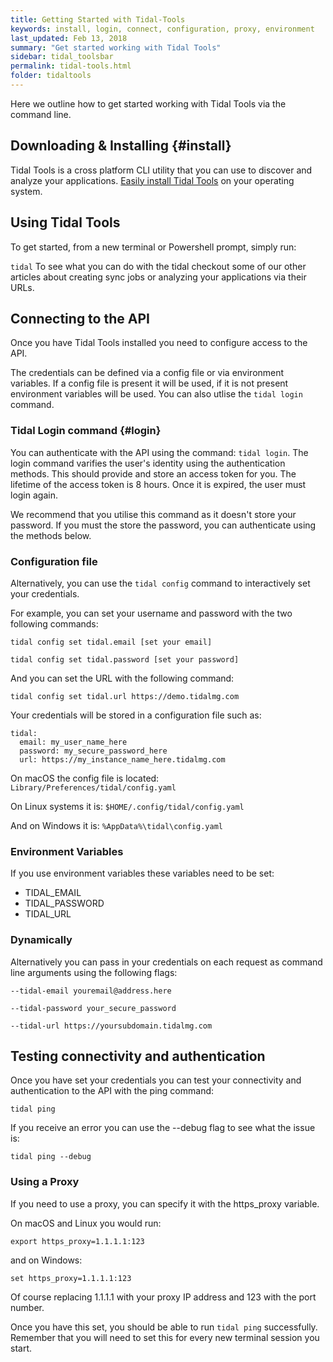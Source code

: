 ```yaml
---
title: Getting Started with Tidal-Tools
keywords: install, login, connect, configuration, proxy, environment
last_updated: Feb 13, 2018
summary: "Get started working with Tidal Tools"
sidebar: tidal_toolsbar
permalink: tidal-tools.html
folder: tidaltools
---
```


Here we outline how to get started working with Tidal Tools via the command line.

## Downloading & Installing {#install}

Tidal Tools is a cross platform CLI utility that you can use to discover and analyze your applications.
[Easily install Tidal Tools](https://get.tidal.sh.) on your operating system.

## Using Tidal Tools
To get started, from a new terminal or Powershell prompt, simply run:

`` tidal ``
To see what you can do with the tidal checkout some of our other articles about creating sync jobs or analyzing your applications via their URLs.

## Connecting to the API
Once you have Tidal Tools installed you need to configure access to the API.

The credentials can be defined via a config file or via environment variables. If a config file is present it will be used, if it is not present environment variables will be used.
You can also utlise the `tidal login` command.

### Tidal Login command {#login}
You can authenticate with the API using the command: `tidal login`. The login command varifies the user's identity using the authentication methods. This should provide and store an access token for you. 
The lifetime of the access token is 8 hours. Once it is expired, the user must login again. 

We recommend that you utilise this command as it doesn't store your password. If you must the store the password, you can authenticate using the methods below.



### Configuration file

Alternatively, you can use the `tidal config` command to interactively set your credentials.

For example, you can set your username and password with the two following commands:

``` tidal config set tidal.email [set your email] ```

``` tidal config set tidal.password [set your password] ```

And you can set the URL with the following command:

``` tidal config set tidal.url https://demo.tidalmg.com ```

Your credentials will be stored in a configuration file such as:

```
tidal: 
  email: my_user_name_here 
  password: my_secure_password_here 
  url: https://my_instance_name_here.tidalmg.com
  ```

On macOS the config file is located: ```Library/Preferences/tidal/config.yaml```

On Linux systems it is: ```$HOME/.config/tidal/config.yaml```

And on Windows it is: ```%AppData%\tidal\config.yaml```

### Environment Variables
If you use environment variables these variables need to be set:

- TIDAL_EMAIL
- TIDAL_PASSWORD
- TIDAL_URL

### Dynamically
Alternatively you can pass in your credentials on each request as command line arguments using the following flags:

``` --tidal-email youremail@address.here ```

``` --tidal-password your_secure_password ```

``` --tidal-url https://yoursubdomain.tidalmg.com ```

## Testing connectivity and authentication
Once you have set your credentials you can test your connectivity and authentication to the API with the ping command: 

``` tidal ping ```

If you receive an error you can use the --debug flag to see what the issue is:

``` tidal ping --debug ```

### Using a Proxy
If you need to use a proxy, you can specify it with the https_proxy variable.

On macOS and Linux you would run:

``` export https_proxy=1.1.1.1:123 ```

and on Windows:

``` set https_proxy=1.1.1.1:123 ```

Of course replacing 1.1.1.1 with your proxy IP address and 123 with the port number.

Once you have this set, you should be able to run ```tidal ping``` successfully. Remember that you will need to set this for every new terminal session you start.
